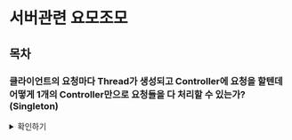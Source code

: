 # 서버관련 요모조모

## 목차

### 클라이언트의 요청마다 Thread가 생성되고 Controller에 요청을 할텐데 어떻게 1개의 Controller만으로 요청들을 다 처리할 수 있는가?(Singleton)

<details>
    <summary>확인하기</summary>

서버가 실행되고 Controller는 Spring Beans에 담겨있어 Client Thread의 요청이 들어오면 Controller객체를 새로 생성하지 않고 Spring Beans Container에서 꺼내쓰는 구조

</details>
